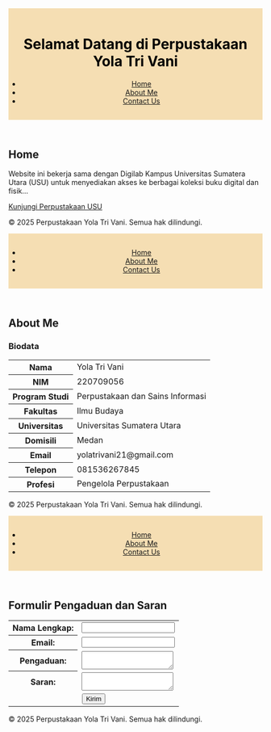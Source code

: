 <!-- index.html (Home Page) -->
<!DOCTYPE html>
<html lang="id">
<head>
    <meta charset="UTF-8">
    <meta name="viewport" content="width=device-width, initial-scale=1.0">
    <title>Home - Perpustakaan Yola Tri Vani</title>
    <style>
        header {
            background-color: #F5DEB3; /* Warna cream */
            color: black;
            padding: 15px 0;
            text-align: center;
        }
    </style>
</head>
<body>
    <header>
        <div class="container">
            <h1>Selamat Datang di Perpustakaan Yola Tri Vani</h1>
            <nav>
                <ul>
                    <li><a href="index.html">Home</a></li>
                    <li><a href="about.html">About Me</a></li>
                    <li><a href="contact.html">Contact Us</a></li>
                </ul>
            </nav>
        </div>
    </header>
    <section>
        <div class="container">
            <h2>Home</h2>
            <p>Website ini bekerja sama dengan Digilab Kampus Universitas Sumatera Utara (USU) untuk menyediakan akses ke berbagai koleksi buku digital dan fisik...</p>
            <p><a href="https://library.usu.ac.id/" target="_blank">Kunjungi Perpustakaan USU</a></p>
        </div>
    </section>
    <footer>
        <div class="container">
            <p>&copy; 2025 Perpustakaan Yola Tri Vani. Semua hak dilindungi.</p>
        </div>
    </footer>
</body>
</html>

<!-- about.html (About Me Page) -->
<!DOCTYPE html>
<html lang="id">
<head>
    <meta charset="UTF-8">
    <meta name="viewport" content="width=device-width, initial-scale=1.0">
    <title>About Me - Perpustakaan Yola Tri Vani</title>
    <style>
        header {
            background-color: #F5DEB3; /* Warna cream */
            color: black;
            padding: 15px 0;
            text-align: center;
        }
    </style>
</head>
<body>
    <header>
        <div class="container">
            <nav>
                <ul>
                    <li><a href="index.html">Home</a></li>
                    <li><a href="about.html">About Me</a></li>
                    <li><a href="contact.html">Contact Us</a></li>
                </ul>
            </nav>
        </div>
    </header>
    <section>
        <div class="container">
            <h2>About Me</h2>
            <h3>Biodata</h3>
            <table>
                <tr><th>Nama</th><td>Yola Tri Vani</td></tr>
                <tr><th>NIM</th><td>220709056</td></tr>
                <tr><th>Program Studi</th><td>Perpustakaan dan Sains Informasi</td></tr>
                <tr><th>Fakultas</th><td>Ilmu Budaya</td></tr>
                <tr><th>Universitas</th><td>Universitas Sumatera Utara</td></tr>
                <tr><th>Domisili</th><td>Medan</td></tr>
                <tr><th>Email</th><td>yolatrivani21@gmail.com</td></tr>
                <tr><th>Telepon</th><td>081536267845</td></tr>
                <tr><th>Profesi</th><td>Pengelola Perpustakaan</td></tr>
            </table>
        </div>
    </section>
    <footer>
        <div class="container">
            <p>&copy; 2025 Perpustakaan Yola Tri Vani. Semua hak dilindungi.</p>
        </div>
    </footer>
</body>
</html>

<!-- contact.html (Contact Us Page) -->
<!DOCTYPE html>
<html lang="id">
<head>
    <meta charset="UTF-8">
    <meta name="viewport" content="width=device-width, initial-scale=1.0">
    <title>Contact Us - Perpustakaan Yola Tri Vani</title>
    <style>
        header {
            background-color: #F5DEB3; /* Warna cream */
            color: black;
            padding: 15px 0;
            text-align: center;
        }
    </style>
</head>
<body>
    <header>
        <div class="container">
            <nav>
                <ul>
                    <li><a href="index.html">Home</a></li>
                    <li><a href="about.html">About Me</a></li>
                    <li><a href="contact.html">Contact Us</a></li>
                </ul>
            </nav>
        </div>
    </header>
    <section>
        <div class="container">
            <h2>Formulir Pengaduan dan Saran</h2>
            <form action="#" method="POST">
                <table>
                    <tr>
                        <th><label for="name">Nama Lengkap:</label></th>
                        <td><input type="text" id="name" name="name" required></td>
                    </tr>
                    <tr>
                        <th><label for="email">Email:</label></th>
                        <td><input type="email" id="email" name="email" required></td>
                    </tr>
                    <tr>
                        <th><label for="complaint">Pengaduan:</label></th>
                        <td><textarea id="complaint" name="complaint"></textarea></td>
                    </tr>
                    <tr>
                        <th><label for="suggestion">Saran:</label></th>
                        <td><textarea id="suggestion" name="suggestion"></textarea></td>
                    </tr>
                    <tr>
                        <td colspan="2" style="text-align: center;"><button type="submit">Kirim</button></td>
                    </tr>
                </table>
            </form>
        </div>
    </section>
    <footer>
        <div class="container">
            <p>&copy; 2025 Perpustakaan Yola Tri Vani. Semua hak dilindungi.</p>
        </div>
    </footer>
</body>

